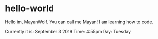 # hello-world

Hello im, MayanWolf.
You can call me Mayan!
I am learning how to code.

Currently it is:
 September 3 2019
 Time: 4:55pm
 Day: Tuesday
